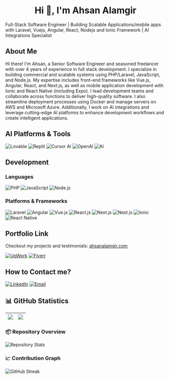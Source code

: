 <h1 align="center">Hi 👋, I'm Ahsan Alamgir</h1>
Full-Stack Software Engineer | Building Scalable Applications/mobile apps with Laravel, Vuejs, Angular, React, Nodejs and Ionic Framework | AI Integrations Specialist

## About Me

Hi there! I'm Ahsan, a Senior Software Engineer and seasoned freelancer with over 4 years of experience in full stack development. I specialize in building commercial and scalable systems using PHP/Laravel, JavaScript, and Node.js. My expertise includes front-end frameworks like Vue.js, Angular, React, and Next.js, as well as mobile application development with Ionic and React Native (including Expo). I lead development teams and collaborate across functions to deliver high-quality software. I also streamline deployment processes using Docker and manage servers on AWS and Microsoft Azure. Additionally, I work on AI integrations and leverage cutting-edge AI platforms to enhance development workflows and create intelligent applications.

## AI Platforms & Tools

![Lovable](https://img.shields.io/badge/Lovable-%23FF6B6B.svg?style=for-the-badge&logo=heart&logoColor=white)
![Replit](https://img.shields.io/badge/Replit-%23000000.svg?style=for-the-badge&logo=replit&logoColor=white)
![Cursor AI](https://img.shields.io/badge/Cursor_AI-%23000000.svg?style=for-the-badge&logo=cursor&logoColor=white)
![OpenAI](https://img.shields.io/badge/OpenAI-%23412991.svg?style=for-the-badge&logo=openai&logoColor=white)
![AI](https://img.shields.io/badge/AI_Integrations-%23FF6B6B.svg?style=for-the-badge&logo=robot&logoColor=white)

## Development

### Languages

![PHP](https://img.shields.io/badge/php-%23777BB4.svg?style=for-the-badge&logo=php&logoColor=white)
![JavaScript](https://img.shields.io/badge/javascript-%23F7DF1E.svg?style=for-the-badge&logo=javascript&logoColor=black)
![Node.js](https://img.shields.io/badge/node.js-%23339933.svg?style=for-the-badge&logo=nodedotjs&logoColor=white)

### Platforms & Frameworks

![Laravel](https://img.shields.io/badge/laravel-%23FF2D20.svg?style=for-the-badge&logo=laravel&logoColor=white)
![Angular](https://img.shields.io/badge/angular-%23DD0031.svg?style=for-the-badge&logo=angular&logoColor=white)
![Vue.js](https://img.shields.io/badge/vuejs-%234FC08D.svg?style=for-the-badge&logo=vuedotjs&logoColor=white)
![React.js](https://img.shields.io/badge/react-%2361DAFB.svg?style=for-the-badge&logo=react&logoColor=black)
![Next.js](https://img.shields.io/badge/next.js-%23000000.svg?style=for-the-badge&logo=nextdotjs&logoColor=white)
![Nest.js](https://img.shields.io/badge/nestjs-%23E0234E.svg?style=for-the-badge&logo=nestjs&logoColor=white)
![Ionic](https://img.shields.io/badge/ionic-%234D8AFF.svg?style=for-the-badge&logo=ionic&logoColor=white)
![React Native](https://img.shields.io/badge/react%20native-%2361DAFB.svg?style=for-the-badge&logo=react&logoColor=black)

## Portfolio Link

Checkout my projects and testimonials: <a href="https://ahsanalamgir.com/" target="_blank" rel="noopener noreferrer">ahsanalamgir.com</a>

[![UpWork](https://img.shields.io/badge/upwork-%23336B87.svg?style=for-the-badge&logo=upwork&logoColor=white)](https://www.upwork.com/freelancers/~01c8259b2408bb87e8?mp_source=share)
[![Fiverr](https://img.shields.io/badge/fiverr-%2311B468.svg?style=for-the-badge&logo=fiverr&logoColor=white)](https://www.fiverr.com/s/BRKpYxb)

## How to Contact me?

[![LinkedIn](https://img.shields.io/badge/LinkedIn-%230077B5.svg?style=for-the-badge&logo=linkedin&logoColor=white)](https://www.linkedin.com/in/ahsan-alamgir/)
[![Email](https://img.shields.io/badge/Email-D14836?style=for-the-badge&logo=gmail&logoColor=white)](mailto:ahsanalamgir14@gmail.com)

## 📊 GitHub Statistics

| <img src="https://github-profile-summary-cards.vercel.app/api/cards/profile-details?username=ahsanalamgir14&theme=default" /> | <img src="https://github-profile-summary-cards.vercel.app/api/cards/most-commit-language?username=ahsanalamgir14&theme=default" /> |
| ----------------------------------------------------------------------------------------------------------------------------- | ---------------------------------------------------------------------------------------------------------------------------------- |

### 📦 Repository Overview

<img src="https://github-profile-summary-cards.vercel.app/api/cards/repos-per-language?username=ahsanalamgir14&theme=default&hide_border=true" alt="Repository Stats" />

### 📈 Contribution Graph

![GitHub Streak](https://streak-stats.demolab.com/?user=ahsanalamgir14&theme=default&hide_border=true&count_private=true)
